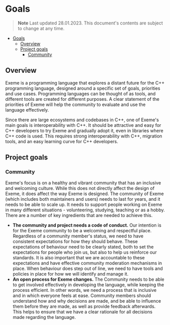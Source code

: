 # Goals

> **Note** Last updated 28.01.2023. This document's contents are subject to change at any time.

- [Goals](#goals)
  - [Overview](#overview)
  - [Project goals](#project-goals)
    - [Community](#community)

## Overview

Exeme is a programming language that explores a distant future for the C++ programming language, designed around a specific set of goals, priorities and use cases. Programming languages can be thought of as tools, and different tools are created for different purposes. A clear statement of the priorities of Exeme will help the community to evaluate and use the language effectively.

Since there are large ecosystems and codebases in C++, one of Exeme's main goals is interoperability with C++. It should be attractive and easy for C++ developers to try Exeme and gradually adopt it, even in libraries where C++ code is used. This requires strong interoperability with C++, migration tools, and an easy learning curve for C++ developers.

## Project goals

### Community

Exeme's focus is on a healthy and vibrant community that has an inclusive and welcoming culture. While this does not directly affect the design of Exeme, it does affect the way Exeme is designed. The community of Exeme (which includes both maintainers and users) needs to last for years, and it needs to be able to scale up. It needs to support people working on Exeme in many different situations - volunteering, studying, teaching or as a hobby. There are a number of key ingredients that are needed to achieve this.

* **The community and project needs a code of conduct.** Our intention is for the Exeme community to be a welcoming and respectful place. Regardless of a community member's status, we need to have consistent expectations for how they should behave. These expectations of behaviour need to be clearly stated, both to set the expectations for people who join us, but also to help us reinforce our standards. It is also important that we are accountable to these expectations and have effective community moderation mechanisms in place. When behaviour does step out of line, we need to have tools and policies in place for how we will identify and manage it.
* **An open process for Exeme changes.** The Community needs to be able to get involved effectively in developing the language, while keeping the process efficient. In other words, we need a process that is inclusive and in which everyone feels at ease. Community members should understand how and why decisions are made, and be able to influence them before they are made, as well as provide feedback afterwards. This helps to ensure that we have a clear rationale for all decisions made regarding the language.